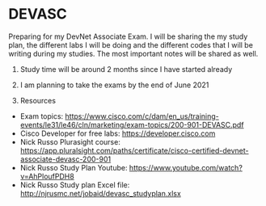 # DEVASC
Preparing for my DevNet Associate Exam. I will be sharing the my study plan, the different labs I will be doing and the different codes that I will be writing during my studies. The most important notes will be shared as well.

1. Study time will be around 2 months since I have started already 

2. I am planning to take the exams by the end of June 2021

3. Resources
- Exam topics: https://www.cisco.com/c/dam/en_us/training-events/le31/le46/cln/marketing/exam-topics/200-901-DEVASC.pdf
- Cisco Developer for free labs: https://developer.cisco.com
- Nick Russo Plurasight course: https://app.pluralsight.com/paths/certificate/cisco-certified-devnet-associate-devasc-200-901
- Nick Russo Study Plan Youtube: https://www.youtube.com/watch?v=AhPloufPDH8
- Nick Russo Study plan Excel file: http://njrusmc.net/jobaid/devasc_studyplan.xlsx
